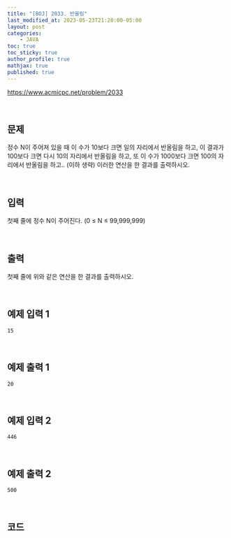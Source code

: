 ```yaml
---
title: "[BOJ] 2033. 반올림"
last_modified_at: 2023-05-23T21:20:00-05:00
layout: post
categories:
    - JAVA
toc: true
toc_sticky: true
author_profile: true
mathjax: true
published: true
---
```


<https://www.acmicpc.net/problem/2033>

<br>

## 문제

정수 N이 주어져 있을 때 이 수가 10보다 크면 일의 자리에서 반올림을 하고, 이 결과가 100보다 크면 다시 10의 자리에서 반올림을 하고, 또 이 수가 1000보다 크면 100의 자리에서 반올림을 하고.. (이하 생략) 이러한 연산을 한 결과를 출력하시오.

<br>

## 입력

첫째 줄에 정수 N이 주어진다. (0 ≤ N ≤ 99,999,999)

<br>

## 출력

첫째 줄에 위와 같은 연산을 한 결과를 출력하시오.

<br>

## 예제 입력 1
```
15
```

<br>

## 예제 출력 1
```
20
```

<br>

## 예제 입력 2
```
446
```

<br>

## 예제 출력 2
```
500
```

<br>

## 코드

<script src="https://gist.github.com/bokyung124/c72819f1c29b6e39f67a9a35c864607d.js"></script>

